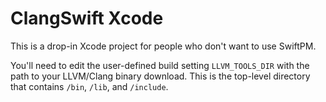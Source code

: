 # ClangSwift Xcode

This is a drop-in Xcode project for people who don't want to use SwiftPM.

You'll need to edit the user-defined build setting `LLVM_TOOLS_DIR` with the
path to your LLVM/Clang binary download. This is the top-level directory that
contains `/bin`, `/lib`, and `/include`.
